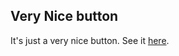 ## Very Nice button

It's just a very nice button. See it [here](https://smacksmash.github.io/very-nice-button/).
